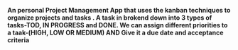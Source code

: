 **An personal Project Management App that uses the kanban techniques to organize projects and tasks . A task in brokend down into 3 types of tasks-TOD,
IN PROGRESS and DONE. We can assign different priorities to a taak-(HIGH, LOW OR MEDIUM) AND Give it a due date and acceptance criteria**
